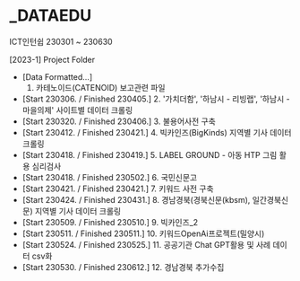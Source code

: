 # _DATAEDU
ICT인턴쉽 230301 ~ 230630

[2023-1] Project Folder
- [Data Formatted...]
  1. 카테노이드(CATENOID) 보고관련 파일
- [Start 230306. / Finished 230405.]
  2. '가치더함', '하남시 - 리빙랩', '하남시 - 마을의제' 사이트별 데이터 크롤링
- [Start 230320. / Finished 230406.]
  3. 불용어사전 구축
- [Start 230412. / Finished 230421.]
  4. 빅카인즈(BigKinds) 지역별 기사 데이터 크롤링
- [Start 230418. / Finished 230419.]
  5. LABEL GROUND - 아동 HTP 그림 활용 심리검사
- [Start 230418. / Finished 230502.]
  6. 국민신문고
- [Start 230421. / Finished 230421.]
  7. 키워드 사전 구축
- [Start 230424. / Finished 230431.]
  8. 경남경북(경북신문(kbsm), 일간경북신문) 지역별 기사 데이터 크롤링
- [Start 230509. / Finished 230510.]
  9. 빅카인즈_2
- [Start 230511. / Finished 230511.]
  10. 키워드OpenAi프로젝트(밀양시)
- [Start 230524. / Finished 230525.]
  11. 공공기관 Chat GPT활용 및 사례 데이터 csv화
- [Start 230530. / Finished 230612.]
  12. 경남경북 추가수집
